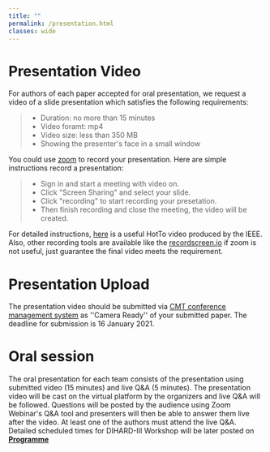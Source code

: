 ```yaml
---
title: ""
permalink: /presentation.html
classes: wide
---
```


# Presentation Video
For authors of each paper accepted for oral presentation, we request a video of a slide presentation which satisfies the following requirements:
> + Duration: no more than 15 minutes   
> + Video foramt: mp4       
> + Video size: less than 350 MB    
> + Showing the presenter's face in a small window

You could use [zoom](https://us02web.zoom.us/) to record your presentation. Here are simple instructions record a presentation:
> + Sign in and start a meeting with video on.  
> + Click "Screen Sharing" and select your slide.
> + Click "recording" to start recording your presetation.  
> + Then finish recording and close the meeting, the video will be created.  

For detailed instructions, [here](https://ieeetv.ieee.org/ieeetv-specials/recording-your-presentation-with-zoom) is a useful HotTo video produced by the IEEE.  
Also, other recording tools are available like the [recordscreen.io](https://recordscreen.io/) if zoom is not useful, just guarantee the final video meets the requirement. 

# Presentation Upload
The presentation video should be submitted via [CMT conference management system](https://cmt3.research.microsoft.com/DIHARDW2020) as ''Camera Ready'' of your submitted paper. The deadline for submission is 16 January 2021.

# Oral session
The oral presentation for each team consists of the presentation using submitted video (15 minutes) and live Q&A (5 minutes). The presentation video will be cast on the virtual platform by the organizers and live Q&A will be followed. Questions will be posted by the audience using Zoom Webinar's Q&A tool and presenters will then be able to answer them live after the video. At least one of the authors must attend the live Q&A. 
Detailed scheduled times for DIHARD-III Workshop will be later posted on **[Programme](https://dihardchallenge.github.io/dihard3workshop/program)** 

